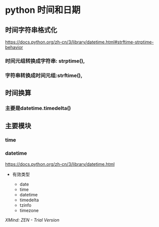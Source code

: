 # python 时间和日期

## 时间字符串格式化

https://docs.python.org/zh-cn/3/library/datetime.html#strftime-strptime-behavior

### 时间元组转换成字符串: strptime(), 

### 字符串转换成时间元组:strftime(),

## 时间换算

### 主要是datetime.timedelta()

## 主要模块

### time

### datetime

https://docs.python.org/zh-cn/3/library/datetime.html

- 有效类型

	- date
	- time
	- datetime
	- timedelta
	- tzinfo
	- timezone

*XMind: ZEN - Trial Version*